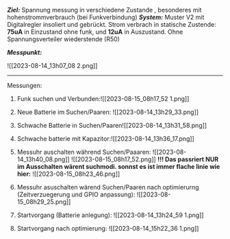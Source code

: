 
***Ziel:***
Spannung messung in verschiedene Zustande , besonderes mit hohenstrommverbrauch (bei Funkverbindung)
***System:***
Muster V2 mit Digitalregler insoliert und gebrückt.
Strom verbrach in statische Zustende: **75uA** in Einzustand ohne funk, und **12uA** in Auszustand. Ohne Spannungsverteiler wiederstende (R50)

***Messpunkt:***

![[2023-08-14_13h07_08 2.png]]

---
Messungen:
1. Funk suchen und Verbunden:![[2023-08-15_08h17_52 1.png]]
2. Neue Batterie im Suchen/Paaren:
![[2023-08-14_13h29_33.png]]

3. Schwache Batterie in Suchen/Paaren![[2023-08-14_13h31_58.png]]
4. Schwache batterie mit Kapazitor:![[2023-08-14_13h36_17.png]]
5. Messuhr auschalten während Suchen/Paaaren:
![[2023-08-14_13h40_08.png]]
![[2023-08-15_08h17_52.png]]
**!!! Das passriert NUR im Ausschalten wärent suchmodi. sonnst es ist immer flache linie wie hier:**
![[2023-08-15_08h23_46.png]]


7. Messuhr asuschalten wärend Suchen/Paaren nach optimierurng (Zeitverzuegerung und GPIO anpassung): 
![[2023-08-15_08h29_25.png]]
8. Startvorgang (Batterie anlegung):
![[2023-08-14_13h24_59 1.png]]
9. Startvorgang nach optimierung:
![[2023-08-14_15h22_36 1.png]]
